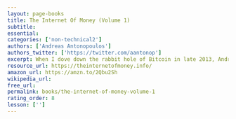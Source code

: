 ```yaml
---
layout: page-books
title: The Internet Of Money (Volume 1)
subtitle: 
essential: 
categories: ['non-technical2']
authors: ['Andreas Antonopoulos']
authors_twitter: ['https://twitter.com/aantonop']
excerpt: When I dove down the rabbit hole of Bitcoin in late 2013, Andreas’ YouTube talks and podcasts pulled me further in, and this book is a compilation of these entertaining and informative talks. The source videos are well worth watching, and this book is a good complement to them.
resource_url: https://theinternetofmoney.info/
amazon_url: https://amzn.to/2Qbu2Sh
wikipedia_url: 
free_url: 
permalink: books/the-internet-of-money-volume-1
rating_order: 8
lesson: ['']
---
```

